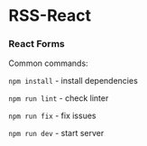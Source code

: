 # RSS-React

### React Forms

Common commands:

`npm install` - install dependencies

`npm run lint` - check linter

`npm run fix`  - fix issues

`npm run dev`  - start server